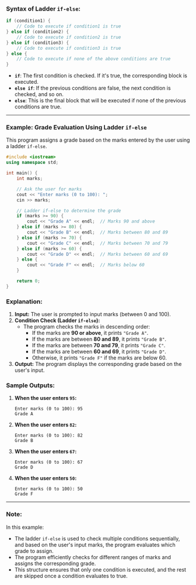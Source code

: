 ### **Syntax of Ladder `if-else`:**

```cpp
if (condition1) {
    // Code to execute if condition1 is true
} else if (condition2) {
    // Code to execute if condition2 is true
} else if (condition3) {
    // Code to execute if condition3 is true
} else {
    // Code to execute if none of the above conditions are true
}
```

- **`if`**: The first condition is checked. If it's true, the corresponding block is executed.
- **`else if`**: If the previous conditions are false, the next condition is checked, and so on.
- **`else`**: This is the final block that will be executed if none of the previous conditions are true.

---

### **Example: Grade Evaluation Using Ladder `if-else`**

This program assigns a grade based on the marks entered by the user using a ladder `if-else`.

```cpp
#include <iostream>
using namespace std;

int main() {
    int marks;

    // Ask the user for marks
    cout << "Enter marks (0 to 100): ";
    cin >> marks;

    // Ladder if-else to determine the grade
    if (marks >= 90) {
        cout << "Grade A" << endl;  // Marks 90 and above
    } else if (marks >= 80) {
        cout << "Grade B" << endl;  // Marks between 80 and 89
    } else if (marks >= 70) {
        cout << "Grade C" << endl;  // Marks between 70 and 79
    } else if (marks >= 60) {
        cout << "Grade D" << endl;  // Marks between 60 and 69
    } else {
        cout << "Grade F" << endl;  // Marks below 60
    }

    return 0;
}
```

### **Explanation:**
1. **Input:** The user is prompted to input marks (between 0 and 100).
2. **Condition Check (Ladder `if-else`):**
   - The program checks the marks in descending order:
     - If the marks are **90 or above**, it prints `"Grade A"`.
     - If the marks are between **80 and 89**, it prints `"Grade B"`.
     - If the marks are between **70 and 79**, it prints `"Grade C"`.
     - If the marks are between **60 and 69**, it prints `"Grade D"`.
     - Otherwise, it prints `"Grade F"` if the marks are below 60.
3. **Output:** The program displays the corresponding grade based on the user's input.

### **Sample Outputs:**

1. **When the user enters `95`:**
   ```
   Enter marks (0 to 100): 95
   Grade A
   ```

2. **When the user enters `82`:**
   ```
   Enter marks (0 to 100): 82
   Grade B
   ```

3. **When the user enters `67`:**
   ```
   Enter marks (0 to 100): 67
   Grade D
   ```

4. **When the user enters `50`:**
   ```
   Enter marks (0 to 100): 50
   Grade F
   ```

---

### **Note:**
In this example:
- The ladder `if-else` is used to check multiple conditions sequentially, and based on the user's input marks, the program evaluates which grade to assign.
- The program efficiently checks for different ranges of marks and assigns the corresponding grade.
- This structure ensures that only one condition is executed, and the rest are skipped once a condition evaluates to true.